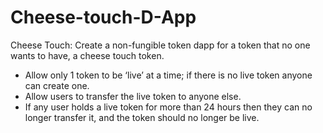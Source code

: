 # Cheese-touch-D-App

Cheese Touch: Create a non-fungible token dapp for a token that no one wants to have, a cheese touch token.
* Allow only 1 token to be ‘live’ at a time; if there is no live token anyone can create one.
* Allow users to transfer the live token to anyone else.
* If any user holds a live token for more than 24 hours then they can no longer transfer it, and the token should no longer be live.
